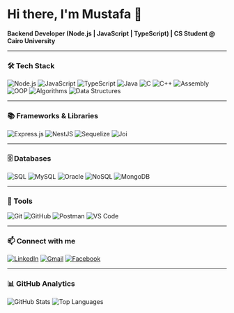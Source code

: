 # Hi there, I'm Mustafa 👋

**Backend Developer (Node.js | JavaScript | TypeScript) | CS Student @ Cairo University**

---

### 🛠️ Tech Stack
![Node.js](https://img.shields.io/badge/Node.js-43853D?style=for-the-badge&logo=node-dot-js&logoColor=white)
![JavaScript](https://img.shields.io/badge/JavaScript-F7DF1E?style=for-the-badge&logo=javascript&logoColor=black)
![TypeScript](https://img.shields.io/badge/TypeScript-007ACC?style=for-the-badge&logo=typescript&logoColor=white)
![Java](https://img.shields.io/badge/Java-ED8B00?style=for-the-badge&logo=openjdk&logoColor=white)
![C](https://img.shields.io/badge/C-00599C?style=for-the-badge&logo=c&logoColor=white)
![C++](https://img.shields.io/badge/C++-00599C?style=for-the-badge&logo=cplusplus&logoColor=white)
![Assembly](https://img.shields.io/badge/Assembly-6E4C13?style=for-the-badge&logoColor=white)
![OOP](https://img.shields.io/badge/OOP-4CAF50?style=for-the-badge&logo=abstract&logoColor=white)
![Algorithms](https://img.shields.io/badge/Algorithms-FF6F00?style=for-the-badge&logo=graph&logoColor=white)
![Data Structures](https://img.shields.io/badge/Data%20Structures-2196F3?style=for-the-badge&logo=code&logoColor=white)

---

### 📚 Frameworks & Libraries
![Express.js](https://img.shields.io/badge/Express.js-000000?style=for-the-badge&logo=express&logoColor=white)
![NestJS](https://img.shields.io/badge/NestJS-E0234E?style=for-the-badge&logo=nestjs&logoColor=white)
![Sequelize](https://img.shields.io/badge/Sequelize-52B0E7?style=for-the-badge&logo=sequelize&logoColor=white)
![Joi](https://img.shields.io/badge/Joi-5C2D91?style=for-the-badge&logo=javascript&logoColor=white)

---

### 🗄️ Databases 
![SQL](https://img.shields.io/badge/SQL-336791?style=for-the-badge&logo=postgresql&logoColor=white)
![MySQL](https://img.shields.io/badge/MySQL-4479A1?style=for-the-badge&logo=mysql&logoColor=white)
![Oracle](https://img.shields.io/badge/Oracle-F80000?style=for-the-badge&logo=oracle&logoColor=white)
![NoSQL](https://img.shields.io/badge/NoSQL-FF9900?style=for-the-badge&logo=amazondynamodb&logoColor=white)
![MongoDB](https://img.shields.io/badge/MongoDB-47A248?style=for-the-badge&logo=mongodb&logoColor=white)

---

### 🔧 Tools
![Git](https://img.shields.io/badge/Git-F05032?style=for-the-badge&logo=git&logoColor=white)
![GitHub](https://img.shields.io/badge/GitHub-181717?style=for-the-badge&logo=github&logoColor=white)
![Postman](https://img.shields.io/badge/Postman-FF6C37?style=for-the-badge&logo=postman&logoColor=white)
![VS Code](https://img.shields.io/badge/VS%20Code-007ACC?style=for-the-badge&logo=visual-studio-code&logoColor=white)

---

### 📫 Connect with me
[![LinkedIn](https://img.shields.io/badge/LinkedIn-0077B5?style=for-the-badge&logo=linkedin&logoColor=white)](https://www.linkedin.com/in/mustafa-m-abd-elaziz-318bb731a/)
[![Gmail](https://img.shields.io/badge/Gmail-D14836?style=for-the-badge&logo=gmail&logoColor=white)](mustafadolseka491@gmail.com)
[![Facebook](https://img.shields.io/badge/Facebook-1877F2?style=for-the-badge&logo=facebook&logoColor=white)](https://www.facebook.com/share/1DjzYZ5DfN/?mibextid=wwXIfr)

---
### 📊 GitHub Analytics
![GitHub Stats](https://github-readme-stats.vercel.app/api?username=MustafaDols&show_icons=true&theme=radical)
![Top Languages](https://github-readme-stats.vercel.app/api/top-langs/?username=MustafaDols&layout=compact&theme=radical)

